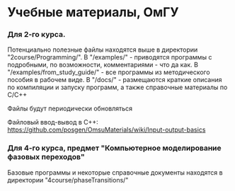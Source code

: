 # Учебные материалы, ОмГУ

### Для 2-го курса.

Потенциально полезные файлы находятся выше в директории "2course/Programming/".
В "/examples/" - приводятся программы с подробными, по возможности, комментариями - что да как.
В "/examples/from_study_guide/" - все программы из методического пособия в рабочем виде.
В "/docs/" - размещаются краткие описания по компиляции и запуску программ, а также справочные материалы по C/C++

Файлы будут периодически обновляться

Файловый ввод-вывод в С++: https://github.com/posgen/OmsuMaterials/wiki/Input-output-basics

### Для 4-го курса, предмет "Компьютерное моделирование фазовых переходов"

Базовые программы и некоторые справочные документы находятся в директории "4course/phaseTransitions/"
